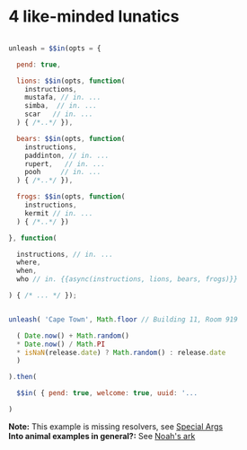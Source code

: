 # 4 like-minded lunatics

```javascript

unleash = $$in(opts = {

  pend: true,

  lions: $$in(opts, function(
    instructions,
    mustafa, // in. ...
    simba,  // in. ...
    scar   // in. ... 
  ) { /*..*/ }),

  bears: $$in(opts, function(
    instructions,
    paddinton, // in. ...
    rupert,   // in. ...
    pooh     // in. ...
  ) { /*..*/ }),

  frogs: $$in(opts, function(
    instructions,
    kermit // in. ...
  ) { /*..*/ })

}, function(

  instructions, // in. ...
  where,
  when,
  who // in. {{async(instructions, lions, bears, frogs)}}

) { /* ... */ });


unleash( 'Cape Town', Math.floor // Building 11, Room 919

  ( Date.now() + Math.random() 
  * Date.now() / Math.PI 
  * isNaN(release.date) ? Math.random() : release.date
  )

).then(

  $$in( { pend: true, welcome: true, uuid: '...

)

```

<b>Note:</b> This example is missing resolvers, see [Special Args](https://github.com/nomilous/in.#special-arguments) <br>
<b>Into animal examples in general?:</b> See [Noah's ark](https://www.google.co.za/search?q=noah%27s+ark&espv=2&biw=1063&bih=1058&tbm=isch&tbo=u&source=univ&sa=X&ei=zVaJVc38A4Lj7QaKnorICg&ved=0CCYQsAQ)
